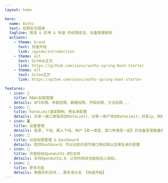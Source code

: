 ```yaml
---
layout: home

hero:
  name: Authz
  text: 权限安全框架
  tagline: 简洁 & 好用 & 快速 的权限安全、设备管理框架 
  actions:
    - theme: brand
      text: 快速开始
      link: /guide/introduction
    - theme: alt
      text: GitHub主页
      link: https://github.com/iozxc/authz-spring-boot-starter
    - theme: alt
      text: Gitee主页
      link: https://gitee.com/iozxc/authz-spring-boot-starter

features:
  - icon: 🔐
    title: RBAC权限管理
    details: API权限、参数权限、数据权限、字段权限、方法权限...
  - icon: 🫵
    title: RateLimit速度限制、黑名单配置
    details: 对某一接口单独添加RateLimit、对某一用户添加RateLimit。对某ip、网段、用户、某个设备进行单独的黑名单设置
  - icon: 🖥
    title: 设备管理
    details: 登录，下线、踢人下线、用户【某一类型、某几种类型一起】的设备登录数量的限制、在线人数、在线设备的查看...
  - icon: 📕
    title: 动态权限管理 & Dashboard 
    details: 提供Dashboard，可以动态的调节接口等权限以及黑名单的配置
  - icon: 🥹
    title: 开放授权OpenAuth2.0的支持
    details: 支持OpenAuth2.0，让你的系统也能给别人授权。
  - icon: 🌟
    title: 更多功能
    details: 微服务的支持...更多请点击 【快速开始】
---
```

